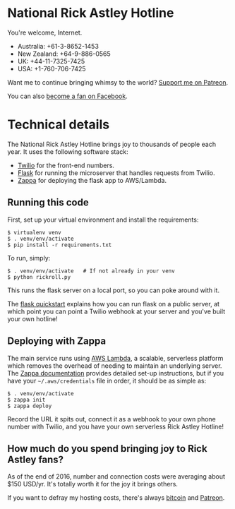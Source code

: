 # National Rick Astley Hotline

You're welcome, Internet.

- Australia: +61-3-8652-1453
- New Zealand: +64-9-886-0565
- UK: +44-11-7325-7425
- USA: +1-760-706-7425

Want me to continue bringing whimsy to the world? [Support me on Patreon](patreon.com/_pjf).

You can also [become a fan on Facebook](https://www.facebook.com/full.commitment).

# Technical details

The National Rick Astley Hotline brings joy to thousands of people each year. It uses the following software stack:

- [Twilio](https://www.twilio.com/) for the front-end numbers.
- [Flask](http://flask.pocoo.org/) for running the microserver that handles requests from Twilio.
- [Zappa](https://github.com/Miserlou/Zappa) for deploying the flask app to AWS/Lambda.

## Running this code

First, set up your virtual environment and install the requirements:

    $ virtualenv venv
    $ . venv/env/activate
    $ pip install -r requirements.txt

To run, simply:

    $ . venv/env/activate   # If not already in your venv
    $ python rickroll.py

This runs the flask server on a local port, so you can poke around with it.

The [flask quickstart](http://flask.pocoo.org/docs/0.11/quickstart/) explains how you can
run flask on a public server, at which point you can point a Twilio webhook at your server
and you've built your own hotline!

## Deploying with Zappa

The main service runs using [AWS Lambda](https://aws.amazon.com/documentation/lambda/), a
scalable, serverless platform which removes the overhead of needing to maintain an underlying
server. The [Zappa documentation](https://github.com/Miserlou/Zappa#zappa---serverless-python-web-services)
provides detailed set-up instructions, but if you have your `~/.aws/credentials` file in order,
it should be as simple as:

    $ . venv/env/activate
    $ zappa init
    $ zappa deploy

Record the URL it spits out, connect it as a webhook to your own phone number with Twilio, and you have your own serverless Rick Astley Hotline!

## How much do you spend bringing joy to Rick Astley fans?

As of the end of 2016, number and connection costs were averaging about $150 USD/yr. It's totally
worth it for the joy it brings others.

If you want to defray my hosting costs, there's always [bitcoin](https://blockchain.info/address/18pgvfqWGs2CvurmNvq58h499RRTPCh3mz) and [Patreon](https://www.patreon.com/_pjf).

